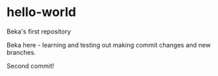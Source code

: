 # hello-world
Beka's first repository

Beka here - learning and testing out making commit changes and new branches.

Second commit!
